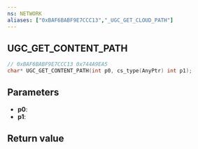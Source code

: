 ```yaml
---
ns: NETWORK
aliases: ["0xBAF6BABF9E7CCC13","_UGC_GET_CLOUD_PATH"]
---
```

## UGC_GET_CONTENT_PATH

```c
// 0xBAF6BABF9E7CCC13 0x744A9EA5
char* UGC_GET_CONTENT_PATH(int p0, cs_type(AnyPtr) int p1);
```

## Parameters
* **p0**: 
* **p1**: 

## Return value
